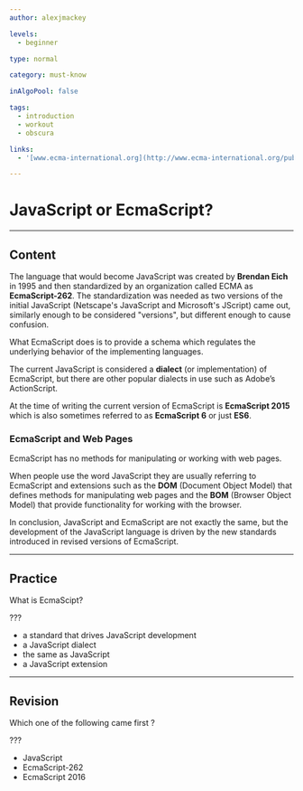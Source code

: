 ```yaml
---
author: alexjmackey

levels:
  - beginner

type: normal

category: must-know

inAlgoPool: false

tags:
  - introduction
  - workout
  - obscura

links:
  - '[www.ecma-international.org](http://www.ecma-international.org/publications/standards/Ecma-262.htm){website}'

---
```

# JavaScript or EcmaScript?

---
## Content

The language that would become JavaScript was created by **Brendan Eich** in 1995 and then standardized by an organization called ECMA as **EcmaScript-262**. The standardization was needed as two versions of the initial JavaScript (Netscape's JavaScript and Microsoft's JScript) came out, similarly enough to be considered "versions", but different enough to cause confusion.

What EcmaScript does is to provide a schema which regulates the underlying behavior of the implementing languages.

The current JavaScript is considered a **dialect** (or implementation) of EcmaScript, but there are other popular dialects in use such as Adobe’s ActionScript.

At the time of writing the current version of EcmaScript is **EcmaScript 2015** which is also sometimes referred to as **EcmaScript 6** or just **ES6**.

### EcmaScript and Web Pages

EcmaScript has no methods for manipulating or working with web pages.

When people use the word JavaScript they are usually referring to EcmaScript and extensions such as the **DOM** (Document Object Model) that defines methods for manipulating web pages and the **BOM** (Browser Object Model) that provide functionality for working with the browser.

In conclusion, JavaScript and EcmaScript are not exactly the same, but the development of the JavaScript language is driven by the new standards introduced in revised versions of EcmaScript.

---
## Practice

What is EcmaScipt?

???

* a standard that drives JavaScript development
* a JavaScript dialect
* the same as JavaScript
* a JavaScript extension

---
## Revision

Which one of the following came first ?

???

* JavaScript
* EcmaScript-262
* EcmaScript 2016
